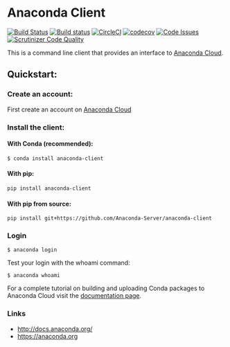 Anaconda Client
==============

[![Build Status](https://travis-ci.org/Anaconda-Platform/anaconda-client.svg?branch=develop)](https://travis-ci.org/Anaconda-Platform/anaconda-client) [![Build status](https://ci.appveyor.com/api/projects/status/1s62hct08krhsn4f/branch/develop?svg=true)](https://ci.appveyor.com/project/ContinuumAnalytics/anaconda-client/branch/develop) [![CircleCI](https://circleci.com/gh/Anaconda-Platform/anaconda-client/tree/develop.svg?style=shield)](https://circleci.com/gh/Anaconda-Platform/anaconda-client/tree/develop)  [![codecov](https://codecov.io/gh/Anaconda-Platform/anaconda-client/branch/develop/graph/badge.svg)](https://codecov.io/gh/Anaconda-Platform/anaconda-client) [![Code Issues](https://www.quantifiedcode.com/api/v1/project/f81992110c744273b518ffbaf82d8e96/badge.svg)](https://www.quantifiedcode.com/app/project/f81992110c744273b518ffbaf82d8e96) [![Scrutinizer Code Quality](https://scrutinizer-ci.com/g/Anaconda-Platform/anaconda-client/badges/quality-score.png?b=develop)](https://scrutinizer-ci.com/g/Anaconda-Platform/anaconda-client/?branch=develop)


This is a command line client that provides an interface to [Anaconda Cloud](https://anaconda.org).

## Quickstart:

### Create an account:

First create an account on [Anaconda Cloud](https://anaconda.org)

### Install the client:

#### With Conda (recommended):

```
$ conda install anaconda-client
```

#### With pip:

```
pip install anaconda-client
```

#### With pip from source:

```
pip install git+https://github.com/Anaconda-Server/anaconda-client
```

### Login

`$ anaconda login`

Test your login with the whoami command:

`$ anaconda whoami`

For a complete tutorial on building and uploading Conda packages to Anaconda Cloud visit the [documentation page](http://docs.anaconda.org/).


### Links

 * http://docs.anaconda.org/
 * https://anaconda.org
